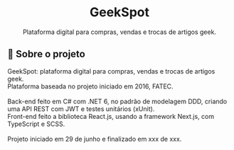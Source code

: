 <h1 align="center">
GeekSpot
</h1>

<p align="center">Plataforma digital para compras, vendas e trocas de artigos geek.
</p>

## 📃 Sobre o projeto

GeekSpot: plataforma digital para compras, vendas e trocas de artigos geek.
<br/>
Plataforma baseada no projeto iniciado em 2016, FATEC.
<br/>
<br/>
Back-end feito em C# com .NET 6, no padrão de modelagem DDD, criando uma API REST com JWT e testes unitários (xUnit).
<br/>
Front-end feito a biblioteca React.js, usando a framework Next.js, com TypeScript e SCSS.
<br/>
<br/>
Projeto iniciado em 29 de junho e finalizado em xxx de xxx.
